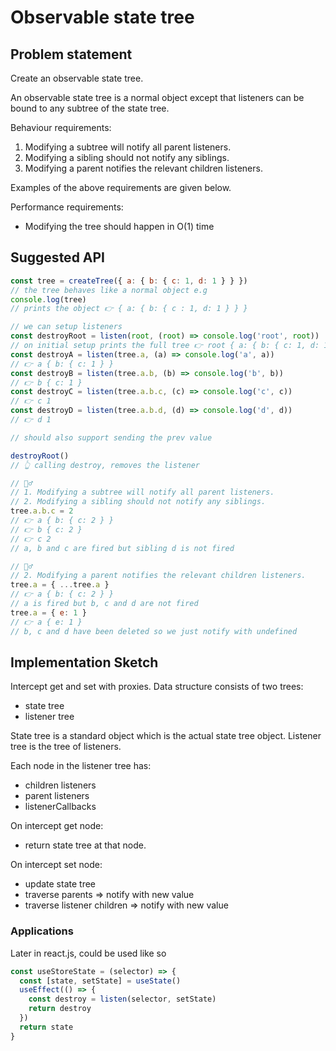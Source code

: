 # Observable state tree

## Problem statement

Create an observable state tree.

An observable state tree is a normal object except that listeners can
be bound to any subtree of the state tree.

Behaviour requirements:

1. Modifying a subtree will notify all parent listeners.
2. Modifying a sibling should not notify any siblings.
3. Modifying a parent notifies the relevant children listeners.

Examples of the above requirements are given below.

Performance requirements:

- Modifying the tree should happen in O(1) time

## Suggested API

```js
const tree = createTree({ a: { b: { c: 1, d: 1 } } })
// the tree behaves like a normal object e.g
console.log(tree)
// prints the object 👉 { a: { b: { c : 1, d: 1 } } }

// we can setup listeners
const destroyRoot = listen(root, (root) => console.log('root', root))
// on initial setup prints the full tree 👉 root { a: { b: { c: 1, d: 1 } } }
const destroyA = listen(tree.a, (a) => console.log('a', a))
// 👉 a { b: { c: 1 } }
const destroyB = listen(tree.a.b, (b) => console.log('b', b))
// 👉 b { c: 1 }
const destroyC = listen(tree.a.b.c, (c) => console.log('c', c))
// 👉 c 1
const destroyD = listen(tree.a.b.d, (d) => console.log('d', d))
// 👉 d 1

// should also support sending the prev value

destroyRoot()
// 👆 calling destroy, removes the listener

// 🙋‍♂️
// 1. Modifying a subtree will notify all parent listeners.
// 2. Modifying a sibling should not notify any siblings.
tree.a.b.c = 2
// 👉 a { b: { c: 2 } }
// 👉 b { c: 2 }
// 👉 c 2
// a, b and c are fired but sibling d is not fired

// 🙋‍♂️
// 2. Modifying a parent notifies the relevant children listeners.
tree.a = { ...tree.a }
// 👉 a { b: { c: 2 } }
// a is fired but b, c and d are not fired
tree.a = { e: 1 }
// 👉 a { e: 1 }
// b, c and d have been deleted so we just notify with undefined
```

## Implementation Sketch

Intercept get and set with proxies.
Data structure consists of two trees:

- state tree
- listener tree

State tree is a standard object which is the actual state tree object.
Listener tree is the tree of listeners.

Each node in the listener tree has:

- children listeners
- parent listeners
- listenerCallbacks

On intercept get node:

- return state tree at that node.

On intercept set node:

- update state tree
- traverse parents => notify with new value
- traverse listener children => notify with new value

### Applications

Later in react.js, could be used like so

```js
const useStoreState = (selector) => {
  const [state, setState] = useState()
  useEffect(() => {
    const destroy = listen(selector, setState)
    return destroy
  })
  return state
}
```
